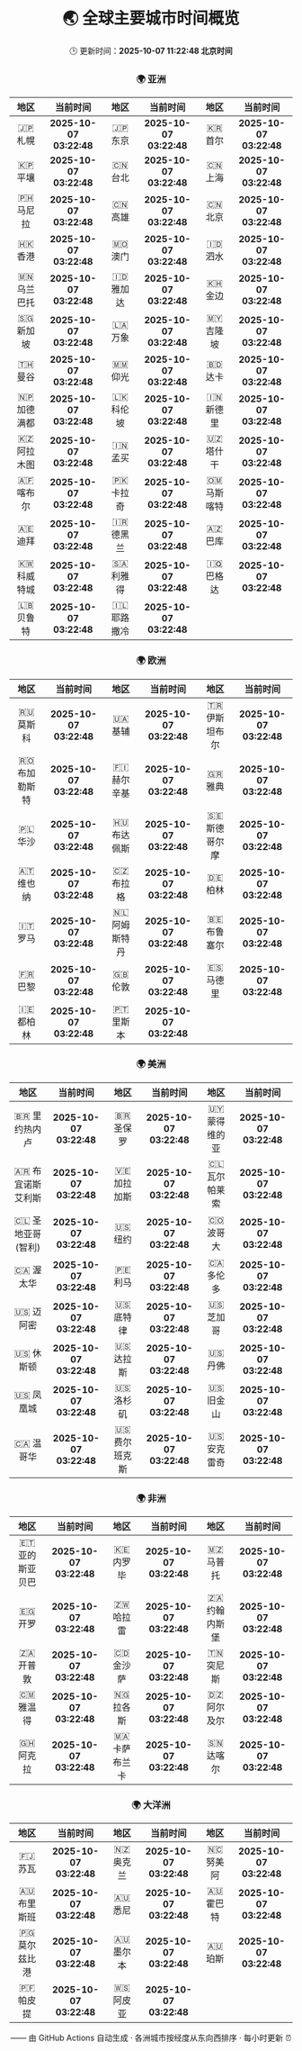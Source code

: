 <!-- GENERATED_BY_GMC_SCRIPT -->
<div align="center">

# 🌏 全球主要城市时间概览

🕒 更新时间：**2025-10-07 11:22:48 北京时间**

### 🌍 亚洲

| 地区 | 当前时间 | 地区 | 当前时间 | 地区 | 当前时间 |
| :--: | :--: | :--: | :--: | :--: | :--: |
| 🇯🇵 札幌 | **2025-10-07 03:22:48** | 🇯🇵 东京 | **2025-10-07 03:22:48** | 🇰🇷 首尔 | **2025-10-07 03:22:48** |
| 🇰🇵 平壤 | **2025-10-07 03:22:48** | 🇨🇳 台北 | **2025-10-07 03:22:48** | 🇨🇳 上海 | **2025-10-07 03:22:48** |
| 🇵🇭 马尼拉 | **2025-10-07 03:22:48** | 🇨🇳 高雄 | **2025-10-07 03:22:48** | 🇨🇳 北京 | **2025-10-07 03:22:48** |
| 🇭🇰 香港 | **2025-10-07 03:22:48** | 🇲🇴 澳门 | **2025-10-07 03:22:48** | 🇮🇩 泗水 | **2025-10-07 03:22:48** |
| 🇲🇳 乌兰巴托 | **2025-10-07 03:22:48** | 🇮🇩 雅加达 | **2025-10-07 03:22:48** | 🇰🇭 金边 | **2025-10-07 03:22:48** |
| 🇸🇬 新加坡 | **2025-10-07 03:22:48** | 🇱🇦 万象 | **2025-10-07 03:22:48** | 🇲🇾 吉隆坡 | **2025-10-07 03:22:48** |
| 🇹🇭 曼谷 | **2025-10-07 03:22:48** | 🇲🇲 仰光 | **2025-10-07 03:22:48** | 🇧🇩 达卡 | **2025-10-07 03:22:48** |
| 🇳🇵 加德满都 | **2025-10-07 03:22:48** | 🇱🇰 科伦坡 | **2025-10-07 03:22:48** | 🇮🇳 新德里 | **2025-10-07 03:22:48** |
| 🇰🇿 阿拉木图 | **2025-10-07 03:22:48** | 🇮🇳 孟买 | **2025-10-07 03:22:48** | 🇺🇿 塔什干 | **2025-10-07 03:22:48** |
| 🇦🇫 喀布尔 | **2025-10-07 03:22:48** | 🇵🇰 卡拉奇 | **2025-10-07 03:22:48** | 🇴🇲 马斯喀特 | **2025-10-07 03:22:48** |
| 🇦🇪 迪拜 | **2025-10-07 03:22:48** | 🇮🇷 德黑兰 | **2025-10-07 03:22:48** | 🇦🇿 巴库 | **2025-10-07 03:22:48** |
| 🇰🇼 科威特城 | **2025-10-07 03:22:48** | 🇸🇦 利雅得 | **2025-10-07 03:22:48** | 🇮🇶 巴格达 | **2025-10-07 03:22:48** |
| 🇱🇧 贝鲁特 | **2025-10-07 03:22:48** | 🇮🇱 耶路撒冷 | **2025-10-07 03:22:48** |   |   |

### 🌍 欧洲

| 地区 | 当前时间 | 地区 | 当前时间 | 地区 | 当前时间 |
| :--: | :--: | :--: | :--: | :--: | :--: |
| 🇷🇺 莫斯科 | **2025-10-07 03:22:48** | 🇺🇦 基辅 | **2025-10-07 03:22:48** | 🇹🇷 伊斯坦布尔 | **2025-10-07 03:22:48** |
| 🇷🇴 布加勒斯特 | **2025-10-07 03:22:48** | 🇫🇮 赫尔辛基 | **2025-10-07 03:22:48** | 🇬🇷 雅典 | **2025-10-07 03:22:48** |
| 🇵🇱 华沙 | **2025-10-07 03:22:48** | 🇭🇺 布达佩斯 | **2025-10-07 03:22:48** | 🇸🇪 斯德哥尔摩 | **2025-10-07 03:22:48** |
| 🇦🇹 维也纳 | **2025-10-07 03:22:48** | 🇨🇿 布拉格 | **2025-10-07 03:22:48** | 🇩🇪 柏林 | **2025-10-07 03:22:48** |
| 🇮🇹 罗马 | **2025-10-07 03:22:48** | 🇳🇱 阿姆斯特丹 | **2025-10-07 03:22:48** | 🇧🇪 布鲁塞尔 | **2025-10-07 03:22:48** |
| 🇫🇷 巴黎 | **2025-10-07 03:22:48** | 🇬🇧 伦敦 | **2025-10-07 03:22:48** | 🇪🇸 马德里 | **2025-10-07 03:22:48** |
| 🇮🇪 都柏林 | **2025-10-07 03:22:48** | 🇵🇹 里斯本 | **2025-10-07 03:22:48** |   |   |

### 🌍 美洲

| 地区 | 当前时间 | 地区 | 当前时间 | 地区 | 当前时间 |
| :--: | :--: | :--: | :--: | :--: | :--: |
| 🇧🇷 里约热内卢 | **2025-10-07 03:22:48** | 🇧🇷 圣保罗 | **2025-10-07 03:22:48** | 🇺🇾 蒙得维的亚 | **2025-10-07 03:22:48** |
| 🇦🇷 布宜诺斯艾利斯 | **2025-10-07 03:22:48** | 🇻🇪 加拉加斯 | **2025-10-07 03:22:48** | 🇨🇱 瓦尔帕莱索 | **2025-10-07 03:22:48** |
| 🇨🇱 圣地亚哥(智利) | **2025-10-07 03:22:48** | 🇺🇸 纽约 | **2025-10-07 03:22:48** | 🇨🇴 波哥大 | **2025-10-07 03:22:48** |
| 🇨🇦 渥太华 | **2025-10-07 03:22:48** | 🇵🇪 利马 | **2025-10-07 03:22:48** | 🇨🇦 多伦多 | **2025-10-07 03:22:48** |
| 🇺🇸 迈阿密 | **2025-10-07 03:22:48** | 🇺🇸 底特律 | **2025-10-07 03:22:48** | 🇺🇸 芝加哥 | **2025-10-07 03:22:48** |
| 🇺🇸 休斯顿 | **2025-10-07 03:22:48** | 🇺🇸 达拉斯 | **2025-10-07 03:22:48** | 🇺🇸 丹佛 | **2025-10-07 03:22:48** |
| 🇺🇸 凤凰城 | **2025-10-07 03:22:48** | 🇺🇸 洛杉矶 | **2025-10-07 03:22:48** | 🇺🇸 旧金山 | **2025-10-07 03:22:48** |
| 🇨🇦 温哥华 | **2025-10-07 03:22:48** | 🇺🇸 费尔班克斯 | **2025-10-07 03:22:48** | 🇺🇸 安克雷奇 | **2025-10-07 03:22:48** |

### 🌍 非洲

| 地区 | 当前时间 | 地区 | 当前时间 | 地区 | 当前时间 |
| :--: | :--: | :--: | :--: | :--: | :--: |
| 🇪🇹 亚的斯亚贝巴 | **2025-10-07 03:22:48** | 🇰🇪 内罗毕 | **2025-10-07 03:22:48** | 🇲🇿 马普托 | **2025-10-07 03:22:48** |
| 🇪🇬 开罗 | **2025-10-07 03:22:48** | 🇿🇼 哈拉雷 | **2025-10-07 03:22:48** | 🇿🇦 约翰内斯堡 | **2025-10-07 03:22:48** |
| 🇿🇦 开普敦 | **2025-10-07 03:22:48** | 🇨🇩 金沙萨 | **2025-10-07 03:22:48** | 🇹🇳 突尼斯 | **2025-10-07 03:22:48** |
| 🇨🇲 雅温得 | **2025-10-07 03:22:48** | 🇳🇬 拉各斯 | **2025-10-07 03:22:48** | 🇩🇿 阿尔及尔 | **2025-10-07 03:22:48** |
| 🇬🇭 阿克拉 | **2025-10-07 03:22:48** | 🇲🇦 卡萨布兰卡 | **2025-10-07 03:22:48** | 🇸🇳 达喀尔 | **2025-10-07 03:22:48** |

### 🌍 大洋洲

| 地区 | 当前时间 | 地区 | 当前时间 | 地区 | 当前时间 |
| :--: | :--: | :--: | :--: | :--: | :--: |
| 🇫🇯 苏瓦 | **2025-10-07 03:22:48** | 🇳🇿 奥克兰 | **2025-10-07 03:22:48** | 🇳🇨 努美阿 | **2025-10-07 03:22:48** |
| 🇦🇺 布里斯班 | **2025-10-07 03:22:48** | 🇦🇺 悉尼 | **2025-10-07 03:22:48** | 🇦🇺 霍巴特 | **2025-10-07 03:22:48** |
| 🇵🇬 莫尔兹比港 | **2025-10-07 03:22:48** | 🇦🇺 墨尔本 | **2025-10-07 03:22:48** | 🇦🇺 珀斯 | **2025-10-07 03:22:48** |
| 🇵🇫 帕皮提 | **2025-10-07 03:22:48** | 🇼🇸 阿皮亚 | **2025-10-07 03:22:48** |   |   |

—— 由 GitHub Actions 自动生成 · 各洲城市按经度从东向西排序 · 每小时更新 ⏰

</div>

